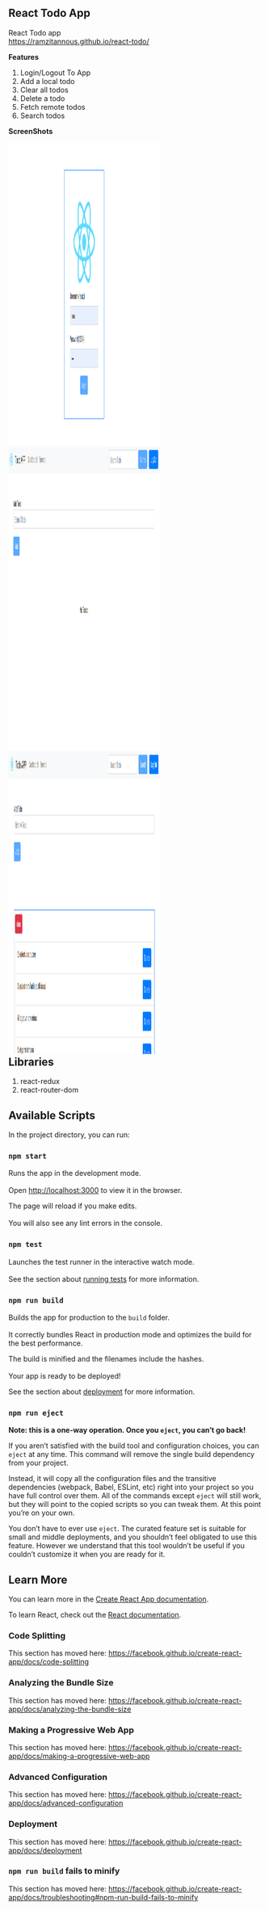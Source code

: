 
## React Todo App  
React Todo app  
https://ramzitannous.github.io/react-todo/

 **Features**

 1. Login/Logout To App 
 2. Add a local todo  
 3. Clear all todos
 4. Delete a todo
 5. Fetch remote todos
 6. Search todos
 

**ScreenShots**
<div style="float: left">
<img src="./screenshots/1.png" height="600px" width="300px">
<img src="./screenshots/2.png" height="600px" width="300px">
<img src="./screenshots/3.png" height="600px" width="300px">
</div>
 
## Libraries  
 1. react-redux 
 2. react-router-dom  
 
## Available Scripts  
  
In the project directory, you can run:  
  
### `npm start`  
  
Runs the app in the development mode.<br />  
Open [http://localhost:3000](http://localhost:3000) to view it in the browser.  
  
The page will reload if you make edits.<br />  
You will also see any lint errors in the console.  
  
### `npm test`  
  
Launches the test runner in the interactive watch mode.<br />  
See the section about [running tests](https://facebook.github.io/create-react-app/docs/running-tests) for more information.  
  
### `npm run build`  
  
Builds the app for production to the `build` folder.<br />  
It correctly bundles React in production mode and optimizes the build for the best performance.  
  
The build is minified and the filenames include the hashes.<br />  
Your app is ready to be deployed!  
  
See the section about [deployment](https://facebook.github.io/create-react-app/docs/deployment) for more information.  
  
### `npm run eject`  
  
**Note: this is a one-way operation. Once you `eject`, you can’t go back!**  
  
If you aren’t satisfied with the build tool and configuration choices, you can `eject` at any time. This command will remove the single build dependency from your project.  
  
Instead, it will copy all the configuration files and the transitive dependencies (webpack, Babel, ESLint, etc) right into your project so you have full control over them. All of the commands except `eject` will still work, but they will point to the copied scripts so you can tweak them. At this point you’re on your own.  
  
You don’t have to ever use `eject`. The curated feature set is suitable for small and middle deployments, and you shouldn’t feel obligated to use this feature. However we understand that this tool wouldn’t be useful if you couldn’t customize it when you are ready for it.  
  
## Learn More  
  
You can learn more in the [Create React App documentation](https://facebook.github.io/create-react-app/docs/getting-started).  
  
To learn React, check out the [React documentation](https://reactjs.org/).  
  
### Code Splitting  
  
This section has moved here: https://facebook.github.io/create-react-app/docs/code-splitting  
  
### Analyzing the Bundle Size  
  
This section has moved here: https://facebook.github.io/create-react-app/docs/analyzing-the-bundle-size  
  
### Making a Progressive Web App  
  
This section has moved here: https://facebook.github.io/create-react-app/docs/making-a-progressive-web-app  
  
### Advanced Configuration  
  
This section has moved here: https://facebook.github.io/create-react-app/docs/advanced-configuration  
  
### Deployment  
  
This section has moved here: https://facebook.github.io/create-react-app/docs/deployment  
  
### `npm run build` fails to minify  
  
This section has moved here: https://facebook.github.io/create-react-app/docs/troubleshooting#npm-run-build-fails-to-minify
